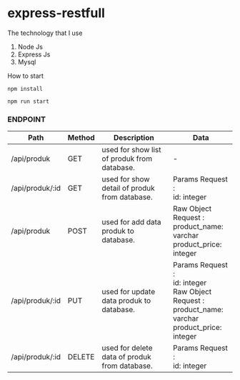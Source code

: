 # express-restfull

The technology that I use
1. Node Js
2. Express Js
3. Mysql

How to start
```
npm install
```

```
npm run start
```

### ENDPOINT 

| Path             | Method | Description                                   | Data                                                                                                                                                                                                                        |
| ---------------- | ------ | --------------------------------------------- | --------------------------------------------------------------------------------------------------------------------------------------------------------------------------------------------------------------------------- |
| /api/produk      | GET    | used for show list of produk from database.   | -                                                                                                                                                                                                                           |
| /api/produk/:id  | GET    | used for show detail of produk from database. | Params Request :<br>id: integer                         |
| /api/produk      | POST   | used for add data produk to database.         | Raw Object Request :<br>product_name: varchar<br>  product_price: integer          |
| /api/produk/:id  | PUT    | used for update data produk to database.      | Params Request : <br>id: integer <br> Raw Object Request :<br>product_name: varchar<br>  product_price: integer          |
| /api/produk/:id  | DELETE    | used for delete data of produk from database. | Params Request :<br>id: integer                         |

